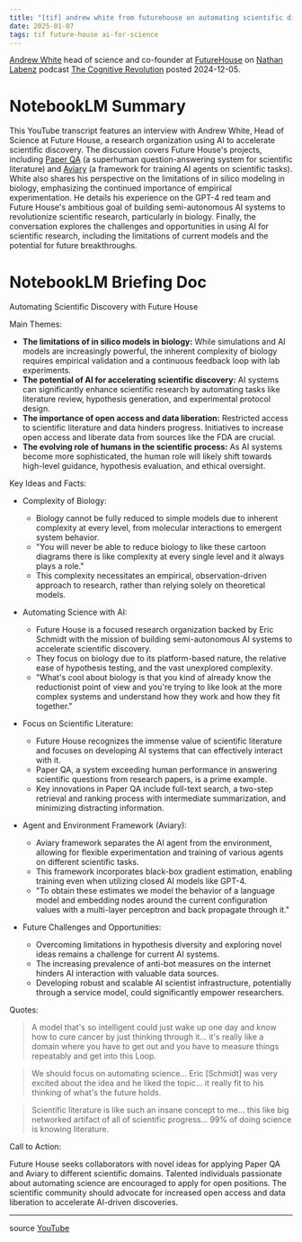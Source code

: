 ```yaml
---
title: "[tif] andrew white from futurehouse on automating scientific discovery"
date: 2025-01-07
tags: tif future-house ai-for-science
---
```


[Andrew White](https://x.com/andrewwhite01)
head of science and co-founder at [FutureHouse](https://www.futurehouse.org/)
on [Nathan Labenz](https://x.com/labenz) podcast
[The Cognitive Revolution](https://x.com/cogrev_podcast)
posted 2024-12-05.

# NotebookLM Summary

This YouTube transcript features an interview with Andrew White, Head of Science at Future House, a research organization using AI to accelerate scientific discovery. The discussion covers Future House's projects, including [Paper QA]((https://github.com/Future-House/paper-qa)) (a superhuman question-answering system for scientific literature) and [Aviary](https://github.com/Future-House/aviary) (a framework for training AI agents on scientific tasks). White also shares his perspective on the limitations of in silico modeling in biology, emphasizing the continued importance of empirical experimentation. He details his experience on the GPT-4 red team and Future House's ambitious goal of building semi-autonomous AI systems to revolutionize scientific research, particularly in biology. Finally, the conversation explores the challenges and opportunities in using AI for scientific research, including the limitations of current models and the potential for future breakthroughs.


# NotebookLM Briefing Doc

Automating Scientific Discovery with Future House

Main Themes:

* **The limitations of in silico models in biology:** While simulations and AI models are increasingly powerful, the inherent complexity of biology requires empirical validation and a continuous feedback loop with lab experiments.
* **The potential of AI for accelerating scientific discovery:** AI systems can significantly enhance scientific research by automating tasks like literature review, hypothesis generation, and experimental protocol design.
* **The importance of open access and data liberation:** Restricted access to scientific literature and data hinders progress. Initiatives to increase open access and liberate data from sources like the FDA are crucial.
* **The evolving role of humans in the scientific process:** As AI systems become more sophisticated, the human role will likely shift towards high-level guidance, hypothesis evaluation, and ethical oversight.

Key Ideas and Facts:

* Complexity of Biology:

  * Biology cannot be fully reduced to simple models due to inherent complexity at every level, from molecular interactions to emergent system behavior.
  * "You will never be able to reduce biology to like these cartoon diagrams there is like complexity at every single level and it always plays a role."
  * This complexity necessitates an empirical, observation-driven approach to research, rather than relying solely on theoretical models.

* Automating Science with AI:

  * Future House is a focused research organization backed by Eric Schmidt with the mission of building semi-autonomous AI systems to accelerate scientific discovery.
  * They focus on biology due to its platform-based nature, the relative ease of hypothesis testing, and the vast unexplored complexity.
  * "What's cool about biology is that you kind of already know the reductionist point of view and you're trying to like look at the more complex systems and understand how they work and how they fit together."

* Focus on Scientific Literature:

  * Future House recognizes the immense value of scientific literature and focuses on developing AI systems that can effectively interact with it.
  * Paper QA, a system exceeding human performance in answering scientific questions from research papers, is a prime example.
  * Key innovations in Paper QA include full-text search, a two-step retrieval and ranking process with intermediate summarization, and minimizing distracting information.

* Agent and Environment Framework (Aviary):

  * Aviary framework separates the AI agent from the environment, allowing for flexible experimentation and training of various agents on different scientific tasks.
  * This framework incorporates black-box gradient estimation, enabling training even when utilizing closed AI models like GPT-4.
  * "To obtain these estimates we model the behavior of a language model and embedding nodes around the current configuration values with a multi-layer perceptron and back propagate through it."

* Future Challenges and Opportunities:

  * Overcoming limitations in hypothesis diversity and exploring novel ideas remains a challenge for current AI systems.
  * The increasing prevalence of anti-bot measures on the internet hinders AI interaction with valuable data sources.
  * Developing robust and scalable AI scientist infrastructure, potentially through a service model, could significantly empower researchers.

Quotes:

> A model that's so intelligent could just wake up one day and know how to cure cancer by just thinking through it… it's really like a domain where you have to get out and you have to measure things repeatably and get into this Loop.

> We should focus on automating science... Eric [Schmidt] was very excited about the idea and he liked the topic... it really fit to his thinking of what's the future holds.

> Scientific literature is like such an insane concept to me… this like big networked artifact of all of scientific progress… 99% of doing science is knowing literature.

Call to Action:

Future House seeks collaborators with novel ideas for applying Paper QA and Aviary to different scientific domains.
Talented individuals passionate about automating science are encouraged to apply for open positions.
The scientific community should advocate for increased open access and data liberation to accelerate AI-driven discoveries.

---

source [YouTube](https://www.youtube.com/watch?v=umFbsCqG734)